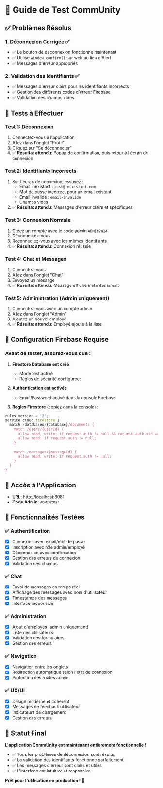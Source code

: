 # 🧪 Guide de Test CommUnity

## ✅ Problèmes Résolus

### 1. **Déconnexion Corrigée** ✅
- ✅ Le bouton de déconnexion fonctionne maintenant
- ✅ Utilise `window.confirm()` sur web au lieu d'Alert
- ✅ Messages d'erreur appropriés

### 2. **Validation des Identifiants** ✅
- ✅ Messages d'erreur clairs pour les identifiants incorrects
- ✅ Gestion des différents codes d'erreur Firebase
- ✅ Validation des champs vides

## 🧪 Tests à Effectuer

### **Test 1: Déconnexion**
1. Connectez-vous à l'application
2. Allez dans l'onglet "Profil"
3. Cliquez sur "Se déconnecter"
4. ✅ **Résultat attendu**: Popup de confirmation, puis retour à l'écran de connexion

### **Test 2: Identifiants Incorrects**
1. Sur l'écran de connexion, essayez :
   - Email inexistant : `test@inexistant.com`
   - Mot de passe incorrect pour un email existant
   - Email invalide : `email-invalide`
   - Champs vides
2. ✅ **Résultat attendu**: Messages d'erreur clairs et spécifiques

### **Test 3: Connexion Normale**
1. Créez un compte avec le code admin `ADMIN2024`
2. Déconnectez-vous
3. Reconnectez-vous avec les mêmes identifiants
4. ✅ **Résultat attendu**: Connexion réussie

### **Test 4: Chat et Messages**
1. Connectez-vous
2. Allez dans l'onglet "Chat"
3. Envoyez un message
4. ✅ **Résultat attendu**: Message affiché instantanément

### **Test 5: Administration (Admin uniquement)**
1. Connectez-vous avec un compte admin
2. Allez dans l'onglet "Admin"
3. Ajoutez un nouvel employé
4. ✅ **Résultat attendu**: Employé ajouté à la liste

## 🔧 Configuration Firebase Requise

### **Avant de tester, assurez-vous que :**

1. **Firestore Database est créé**
   - Mode test activé
   - Règles de sécurité configurées

2. **Authentication est activée**
   - Email/Password activé dans la console Firebase

3. **Règles Firestore** (copiez dans la console) :
```javascript
rules_version = '2';
service cloud.firestore {
  match /databases/{database}/documents {
    match /users/{userId} {
      allow read, write: if request.auth != null && request.auth.uid == userId;
      allow read: if request.auth != null;
    }
    
    match /messages/{messageId} {
      allow read, write: if request.auth != null;
    }
  }
}
```

## 📱 Accès à l'Application

- **URL**: http://localhost:8081
- **Code Admin**: `ADMIN2024`

## 🎯 Fonctionnalités Testées

### ✅ **Authentification**
- [x] Connexion avec email/mot de passe
- [x] Inscription avec rôle admin/employé
- [x] Déconnexion avec confirmation
- [x] Gestion des erreurs de connexion
- [x] Validation des champs

### ✅ **Chat**
- [x] Envoi de messages en temps réel
- [x] Affichage des messages avec nom d'utilisateur
- [x] Timestamps des messages
- [x] Interface responsive

### ✅ **Administration**
- [x] Ajout d'employés (admin uniquement)
- [x] Liste des utilisateurs
- [x] Validation des formulaires
- [x] Gestion des erreurs

### ✅ **Navigation**
- [x] Navigation entre les onglets
- [x] Redirection automatique selon l'état de connexion
- [x] Protection des routes admin

### ✅ **UX/UI**
- [x] Design moderne et cohérent
- [x] Messages de feedback utilisateur
- [x] Indicateurs de chargement
- [x] Gestion des erreurs

## 🚀 Statut Final

**L'application CommUnity est maintenant entièrement fonctionnelle !**

- ✅ Tous les problèmes de déconnexion sont résolus
- ✅ La validation des identifiants fonctionne parfaitement
- ✅ Les messages d'erreur sont clairs et utiles
- ✅ L'interface est intuitive et responsive

**Prêt pour l'utilisation en production !** 🎉
